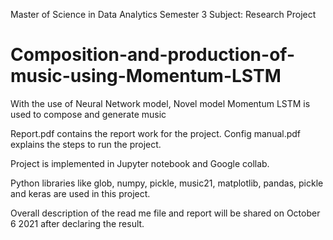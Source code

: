 Master of Science in Data Analytics Semester 3
Subject: Research Project
# Composition-and-production-of-music-using-Momentum-LSTM
With the use of Neural Network model, Novel model Momentum LSTM is used to compose and generate music

Report.pdf contains the report work for the project.
Config manual.pdf explains the steps to run the project.

Project is implemented in Jupyter notebook and Google collab.

Python libraries like  glob, numpy, pickle, music21, matplotlib, pandas, pickle and keras are used in this project.


Overall description of the read me file and report will be shared on October 6 2021 after declaring the result.


